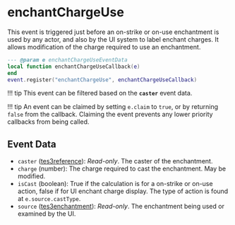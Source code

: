 # enchantChargeUse

This event is triggered just before an on-strike or on-use enchantment is used by any actor, and also by the UI system to label enchant charges. It allows modification of the charge required to use an enchantment.

```lua
--- @param e enchantChargeUseEventData
local function enchantChargeUseCallback(e)
end
event.register("enchantChargeUse", enchantChargeUseCallback)
```

!!! tip
	This event can be filtered based on the **`caster`** event data.

!!! tip
	An event can be claimed by setting `e.claim` to `true`, or by returning `false` from the callback. Claiming the event prevents any lower priority callbacks from being called.

## Event Data

* `caster` ([tes3reference](../../types/tes3reference)): *Read-only*. The caster of the enchantment.
* `charge` (number): The charge required to cast the enchantment. May be modified.
* `isCast` (boolean): True if the calculation is for a on-strike or on-use action, false if for UI enchant charge display. The type of action is found at `e.source.castType`.
* `source` ([tes3enchantment](../../types/tes3enchantment)): *Read-only*. The enchantment being used or examined by the UI.

